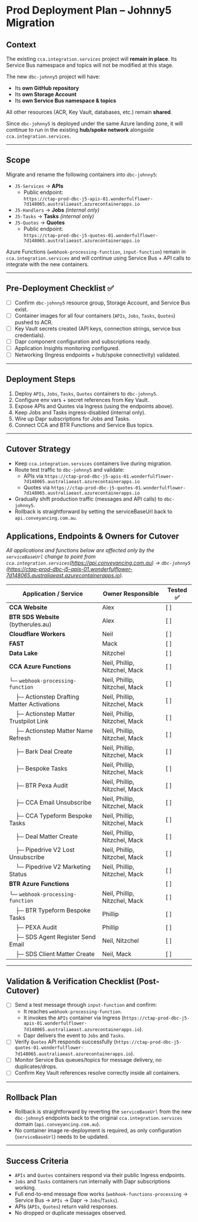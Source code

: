 # Prod Deployment Plan – Johnny5 Migration

## Context

The existing `cca.integration.services` project will **remain in place**. Its Service Bus namespace and topics will not be modified at this stage.

The new `dbc-johnny5` project will have:

- Its **own GitHub repository**
- Its **own Storage Account**
- Its **own Service Bus namespace & topics**

All other resources (ACR, Key Vault, databases, etc.) remain **shared**.

Since `dbc-johnny5` is deployed under the same Azure landing zone, it will continue to run in the existing **hub/spoke network** alongside `cca.integration.services`.
 
--- 

## Scope

Migrate and rename the following containers into `dbc-johnny5`:

- `J5-Services` → **APIs**  
  - Public endpoint:  
    `https://ctap-prod-dbc-j5-apis-01.wonderfulflower-7d148065.australiaeast.azurecontainerapps.io`
- `J5-Handlers` → **Jobs** *(internal only)*
- `J5-Tasks` → **Tasks** *(internal only)*
- `J5-Quotes` → **Quotes**  
  - Public endpoint:  
    `https://ctap-prod-dbc-j5-quotes-01.wonderfulflower-7d148065.australiaeast.azurecontainerapps.io`

Azure Functions (`webhook-processing-function`, `input-function`) remain in `cca.integration.services` and will continue using Service Bus + API calls to integrate with the new containers.

---

## Pre-Deployment Checklist ✅

- [ ] Confirm `dbc-johnny5` resource group, Storage Account, and Service Bus exist.
- [ ] Container images for all four containers (`APIs`, `Jobs`, `Tasks`, `Quotes`) pushed to ACR.
- [ ] Key Vault secrets created (API keys, connection strings, service bus credentials).
- [ ] Dapr component configuration and subscriptions ready.
- [ ] Application Insights monitoring configured.
- [ ] Networking (Ingress endpoints + hub/spoke connectivity) validated.

---

## Deployment Steps

1. Deploy `APIs`, `Jobs`, `Tasks`, `Quotes` containers to `dbc-johnny5`.
2. Configure env vars + secret references from Key Vault.
3. Expose APIs and Quotes via Ingress (using the endpoints above).
4. Keep Jobs and Tasks ingress-disabled (internal only).
5. Wire up Dapr subscriptions for Jobs and Tasks.
6. Connect CCA and BTR Functions and Service Bus topics.

---

## Cutover Strategy

- Keep `cca.integration.services` containers live during migration.
- Route test traffic to `dbc-johnny5` and validate:
  - APIs via `https://ctap-prod-dbc-j5-apis-01.wonderfulflower-7d148065.australiaeast.azurecontainerapps.io`
  - Quotes via `https://ctap-prod-dbc-j5-quotes-01.wonderfulflower-7d148065.australiaeast.azurecontainerapps.io`
- Gradually shift production traffic (messages and API calls) to `dbc-johnny5`.
- Rollback is straightforward by setting the serviceBaseUrl back to `api.conveyancing.com.au`.

## Applications, Endpoints & Owners for Cutover

_All applications and functions below are affected only by the `serviceBaseUrl` change to point from `cca.integration.services`(https://api.conveyancing.com.au) → `dbc-johnny5` (https://ctap-prod-dbc-j5-apis-01.wonderfulflower-7d148065.australiaeast.azurecontainerapps.io)._

| Application / Service       | Owner Responsible | Tested ✅ |
|-----------------------------|-------------------|-----------|
| **CCA Website**             | Alex              | [ ] |
| **BTR SDS Website** (bytherules.au) | Alex              | [ ] |
| **Cloudflare Workers**      | Neil              | [ ] |
| **FAST**                    | Mack              | [ ] |
| **Data Lake**               | Nitzchel          | [ ] |
| **CCA Azure Functions**     | Neil, Phillip, Nitzchel, Mack | [ ] |
| └─ `webhook-processing-function` | Neil, Phillip, Nitzchel, Mack | [ ] |
| &nbsp;&nbsp;&nbsp;&nbsp;├─ Actionstep Drafting Matter Activations | Neil, Phillip, Nitzchel, Mack | [ ] |
| &nbsp;&nbsp;&nbsp;&nbsp;├─ Actionstep Matter Trustpilot Link      | Neil, Phillip, Nitzchel, Mack | [ ] |
| &nbsp;&nbsp;&nbsp;&nbsp;├─ Actionstep Matter Name Refresh         | Neil, Phillip, Nitzchel, Mack | [ ] |
| &nbsp;&nbsp;&nbsp;&nbsp;├─ Bark Deal Create                       | Neil, Phillip, Nitzchel, Mack | [ ] |
| &nbsp;&nbsp;&nbsp;&nbsp;├─ Bespoke Tasks                          | Neil, Phillip, Nitzchel, Mack | [ ] |
| &nbsp;&nbsp;&nbsp;&nbsp;├─ BTR Pexa Audit                         | Neil, Phillip, Nitzchel, Mack | [ ] |
| &nbsp;&nbsp;&nbsp;&nbsp;├─ CCA Email Unsubscribe                  | Neil, Phillip, Nitzchel, Mack | [ ] |
| &nbsp;&nbsp;&nbsp;&nbsp;├─ CCA Typeform Bespoke Tasks             | Neil, Phillip, Nitzchel, Mack | [ ] |
| &nbsp;&nbsp;&nbsp;&nbsp;├─ Deal Matter Create                     | Neil, Phillip, Nitzchel, Mack | [ ] |
| &nbsp;&nbsp;&nbsp;&nbsp;├─ Pipedrive V2 Lost Unsubscribe          | Neil, Phillip, Nitzchel, Mack | [ ] |
| &nbsp;&nbsp;&nbsp;&nbsp;└─ Pipedrive V2 Marketing Status          | Neil, Phillip, Nitzchel, Mack | [ ] |
| **BTR Azure Functions**     |  | [ ] |
| └─ `webhook-processing-function` | Neil, Phillip, Nitzchel, Mack | [ ] |
| &nbsp;&nbsp;&nbsp;&nbsp;├─ BTR Typeform Bespoke Tasks | Phillip | [ ] |
| &nbsp;&nbsp;&nbsp;&nbsp;├─ PEXA Audit      | Phillip | [ ] |
| &nbsp;&nbsp;&nbsp;&nbsp;├─ SDS Agent Register Send Email         | Neil, Nitzchel | [ ] |
| &nbsp;&nbsp;&nbsp;&nbsp;├─ SDS Client Matter Create              | Neil, Mack | [ ] |

---

## Validation & Verification Checklist (Post-Cutover) 

- [ ] Send a test message through `input-function` and confirm:
  - It reaches `webhook-processing-function`.
  - It invokes the `APIs` container via Ingress (`https://ctap-prod-dbc-j5-apis-01.wonderfulflower-7d148065.australiaeast.azurecontainerapps.io`).
  - Dapr delivers the event to `Jobs` and `Tasks`.
- [ ] Verify `Quotes` API responds successfully (`https://ctap-prod-dbc-j5-quotes-01.wonderfulflower-7d148065.australiaeast.azurecontainerapps.io`).
- [ ] Monitor Service Bus queues/topics for message delivery, no duplicates/drops.
- [ ] Confirm Key Vault references resolve correctly inside all containers.

---

## Rollback Plan

- Rollback is straightforward by reverting the `serviceBaseUrl` from the new `dbc-johnny5` endpoints back to the original `cca.integration.services` domain (`api.conveyancing.com.au`).
- No container image re-deployment is required, as only configuration (`serviceBaseUrl`) needs to be updated.


---

## Success Criteria

- `APIs` and `Quotes` containers respond via their public Ingress endpoints.
- `Jobs` and `Tasks` containers run internally with Dapr subscriptions working.
- Full end-to-end message flow works (`webhook-functions-processing` → Service Bus → `APIs` → Dapr → `Jobs`/`Tasks`).
- APIs (`APIs`, `Quotes`) return valid responses.
- No dropped or duplicate messages observed.